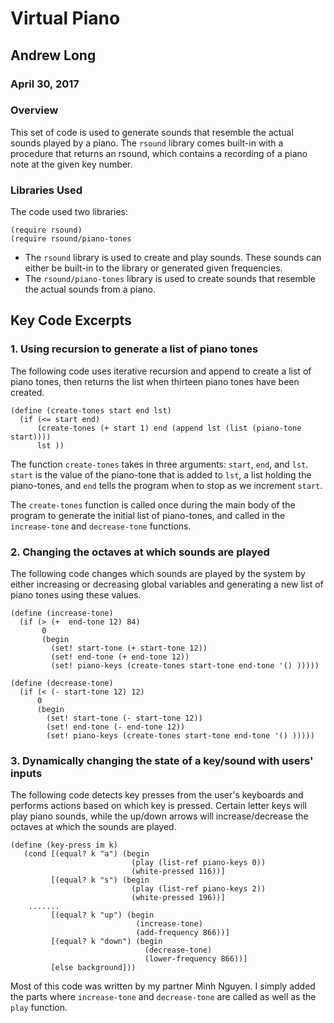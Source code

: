 # Virtual Piano

## Andrew Long
### April 30, 2017

### Overview
This set of code is used to generate sounds that resemble the actual sounds played by a piano. The ```rsound``` library comes built-in with a procedure that returns an rsound, which contains a recording of a piano note at the given key number.

### Libraries Used
The code used two libraries:
```
(require rsound)
(require rsound/piano-tones
```

- The ```rsound``` library is used to create and play sounds. These sounds can either be built-in to the library or generated given frequencies.
- The ```rsound/piano-tones``` library is used to create sounds that resemble the actual sounds from a piano.

## Key Code Excerpts

### 1. Using recursion to generate a list of piano tones
The following code uses iterative recursion and append to create a list of piano tones, then returns the list when thirteen piano tones have been created.

```
(define (create-tones start end lst)
  (if (<= start end)
      (create-tones (+ start 1) end (append lst (list (piano-tone start))))
      lst ))
```

The function ```create-tones``` takes in three arguments: ```start```, ```end```, and ```lst```. ```start``` is the value of the piano-tone that is added to ```lst```, a list holding the piano-tones, and ```end``` tells the program when to stop as we increment ```start```.

The ```create-tones``` function is called once during the main body of the program to generate the initial list of piano-tones, and called in the ```increase-tone``` and ```decrease-tone``` functions.

### 2. Changing the octaves at which sounds are played
The following code changes which sounds are played by the system by either increasing or decreasing global variables and generating a new list of piano tones using these values.

```
(define (increase-tone)
  (if (> (+  end-tone 12) 84)
       0
       (begin
         (set! start-tone (+ start-tone 12))
         (set! end-tone (+ end-tone 12))
         (set! piano-keys (create-tones start-tone end-tone '() )))))

(define (decrease-tone)
  (if (< (- start-tone 12) 12)
      0
      (begin
        (set! start-tone (- start-tone 12))
        (set! end-tone (- end-tone 12))
        (set! piano-keys (create-tones start-tone end-tone '() )))))
```

### 3. Dynamically changing the state of a key/sound with users' inputs
The following code detects key presses from the user's keyboards and performs actions based on which key is pressed. Certain letter keys will play piano sounds, while the up/down arrows will increase/decrease the octaves at which the sounds are played.
```
(define (key-press im k)
   (cond [(equal? k "a") (begin
                           (play (list-ref piano-keys 0))
                           (white-pressed 116))]
         [(equal? k "s") (begin
                           (play (list-ref piano-keys 2))
                           (white-pressed 196))]
    .......
         [(equal? k "up") (begin
                            (increase-tone)
                            (add-frequency 866))]
         [(equal? k "down") (begin
                              (decrease-tone)
                              (lower-frequency 866))]
         [else background]))
```

Most of this code was written by my partner Minh Nguyen. I simply added the parts where ```increase-tone``` and ```decrease-tone``` are called as well as the ```play``` function.
